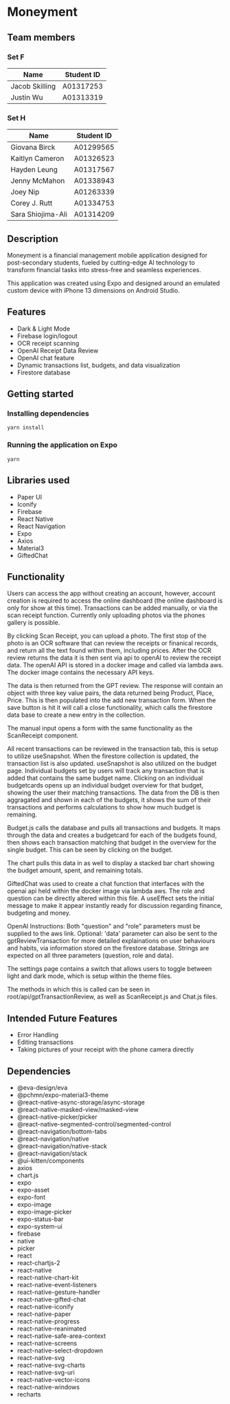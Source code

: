 # Moneyment
## Team members
### Set F
| Name | Student ID |
| ----|----|
| Jacob Skilling | A01317253 |
| Justin Wu | A01313319 |

### Set H
| Name | Student ID |
| ----|----|
| Giovana Birck | A01299565 |
| Kaitlyn Cameron | A01326523 |
| Hayden Leung | A01317567 |
| Jenny McMahon | A01338943 |
| Joey Nip | A01263339 |
| Corey J. Rutt | A01334753 |
| Sara Shiojima-Ali | A01314209 |

## Description
Moneyment is a financial management mobile application designed for post-secondary students, fueled by cutting-edge AI technology to transform financial tasks into stress-free and seamless experiences.

This application was created using Expo and designed around an emulated custom device with iPhone 13 dimensions on Android Studio.

## Features
- Dark & Light Mode
- Firebase login/logout
- OCR receipt scanning
- OpenAI Receipt Data Review
- OpenAI chat feature
- Dynamic transactions list, budgets, and data visualization
- Firestore database

## Getting started
### Installing dependencies
```
yarn install
```
### Running the application on Expo
```
yarn
```

## Libraries used
- Paper UI
- Iconify
- Firebase
- React Native
- React Navigation
- Expo
- Axios
- Material3
- GiftedChat

## Functionality
Users can access the app without creating an account, however, account creation is required to access the online dashboard (the online dashboard is only for show at this time). Transactions can be added manually, or via the scan receipt function. Currently only uploading photos via the phones gallery is possible. 

By clicking Scan Receipt, you can upload a photo. The first stop of the photo is an OCR software that can review the receipts or finanical records, and return all the text found within them, including prices. After the OCR review returns the data it is then sent via api to openAI to review the receipt data. The openAI API is stored in a docker image and called via lambda aws. The docker image contains the necessary API keys.

The data is then returned from the GPT review. The response will contain an object with three key value pairs, the data returned being Product, Place, Price. This is then populated into the add new transaction form. When the save button is hit it will call a close functionality, which calls the firestore data base to create a new entry in the collection.

The manual input opens a form with the same functionality as the ScanReceipt component.

All recent transactions can be reviewed in the transaction tab, this is setup to utilize useSnapshot. When the firestore collection is updated, the transaction list is also updated. useSnapshot is also utilized on the budget page. Individual budgets set by users will track any transaction that is added that contains the same budget name. Clicking on an individual budgetcards opens up an individual budget overview for that budget, showing the user their matching transactions. The data from the DB is then aggragated and shown in each of the budgets, it shows the sum of their transactions and performs calculations to show how much budget is remaining. 

Budget.js calls the database and pulls all transactions and budgets. It maps through the data and creates a budgetcard for each of the budgets found, then shows each transaction matching that budget in the overview for the single budget. This can be seen by clicking on the budget.

The chart pulls this data in as well to display a stacked bar chart showing the budget amount, spent, and remaining totals. 

GiftedChat was used to create a chat function that interfaces with the openai api held within the docker image via lambda aws. The role and question can be directly altered within this file. A useEffect sets the initial message to make it appear instantly ready for discussion regarding finance, budgeting and money.

OpenAI Instructions: Both "question" and "role" parameters must be supplied to the aws link. Optional: 'data' parameter can also be sent to the gptReviewTransaction for more detailed explainations on user behaviours and habits, via information stored on the firestore database. Strings are expected on all three parameters (question, role and data).

The settings page contains a switch that allows users to toggle between light and dark mode, which is setup within the theme files.

The methods in which this is called can be seen in root/api/gptTransactionReview, as well as ScanReceipt.js and Chat.js files.


## Intended Future Features

- Error Handling
- Editing transactions
- Taking pictures of your receipt with the phone camera directly

## Dependencies
- @eva-design/eva
- @pchmn/expo-material3-theme
- @react-native-async-storage/async-storage
- @react-native-masked-view/masked-view
- @react-native-picker/picker
- @react-native-segmented-control/segmented-control
- @react-navigation/bottom-tabs
- @react-navigation/native
- @react-navigation/native-stack
- @react-navigation/stack
- @ui-kitten/components
- axios
- chart.js
- expo
- expo-asset
- expo-font
- expo-image
- expo-image-picker
- expo-status-bar
- expo-system-ui
- firebase
- native
- picker
- react
- react-chartjs-2
- react-native
- react-native-chart-kit
- react-native-event-listeners
- react-native-gesture-handler
- react-native-gifted-chat
- react-native-iconify
- react-native-paper
- react-native-progress
- react-native-reanimated
- react-native-safe-area-context
- react-native-screens
- react-native-select-dropdown
- react-native-svg
- react-native-svg-charts
- react-native-svg-uri
- react-native-vector-icons
- react-native-windows
- recharts

